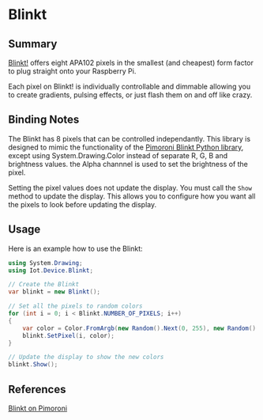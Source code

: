 ﻿# Blinkt

## Summary

[Blinkt!](https://shop.pimoroni.com/products/blinkt) offers eight APA102 pixels in the smallest (and cheapest) form factor to plug straight onto your Raspberry Pi.

Each pixel on Blinkt! is individually controllable and dimmable allowing you to create gradients, pulsing effects, or just flash them on and off like crazy.

## Binding Notes

The Blinkt has 8 pixels that can be controlled independantly. This library is designed to mimic the functionality of the [Pimoroni Blinkt Python library](https://github.com/pimoroni/blinkt), except using System.Drawing.Color instead of separate R, G, B and brightness values. the Alpha channnel is used to set the brightness of the pixel.

Setting the pixel values does not update the display. You must call the `Show` method to update the display. This allows you to configure how you want all the pixels to look before updating the display.

## Usage

Here is an example how to use the Blinkt:

```csharp
using System.Drawing;
using Iot.Device.Blinkt;

// Create the Blinkt
var blinkt = new Blinkt();

// Set all the pixels to random colors
for (int i = 0; i < Blinkt.NUMBER_OF_PIXELS; i++)
{
    var color = Color.FromArgb(new Random().Next(0, 255), new Random().Next(0, 255), new Random().Next(0, 255));
    blinkt.SetPixel(i, color);
}

// Update the display to show the new colors
blinkt.Show();
```

## References

[Blinkt on Pimoroni](https://shop.pimoroni.com/products/blinkt)
